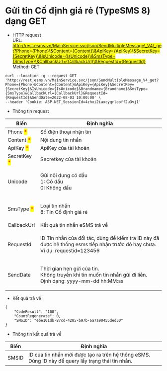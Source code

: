 # Gửi tin Cố định giá rẻ (TypeSMS 8) dạng GET

* HTTP request\
  URL: <mark style="color:blue;">http://rest.esms.vn/MainService.svc/json/SendMultipleMessage\_V4\_get?Phone={Phone}\&Content={Content}\&ApiKey={ApiKey}\&SecretKey={SecretKey}\&IsUnicode={IsUnicode}\&SmsType={SmsType}\&CallbackUrl={CallbackUrl}\&RequestId={RequestId}</mark>\
  Method: GET

```
curl --location -g --request GET 'http://rest.esms.vn/MainService.svc/json/SendMultipleMessage_V4_get?Phone={Phone}&Content={Content}&ApiKey={ApiKey}&SecretKey={SecretKey}&IsUnicode={IsUnicode}&Brandname={Brandname}&SmsType={SmsType}&CallbackUrl={CallbackUrl}&RequestId={RequestId}&SendDate=2022-08-03 10:00:00' \
--header 'Cookie: ASP.NET_SessionId=4zhxi2iaxcyqrlooff2u3vj1'
```

* Thông tin request

| Biến                                         | Định nghĩa                                                                                                                            |
| -------------------------------------------- | ------------------------------------------------------------------------------------------------------------------------------------- |
| Phone <mark style="color:red;">\*</mark>     | Số điện thoại nhận tin                                                                                                                |
| Content <mark style="color:red;">\*</mark>   | Nội dung tin nhắn                                                                                                                     |
| ApiKey <mark style="color:red;">\*</mark>    | ApiKey của tài khoản                                                                                                                  |
| SecretKey <mark style="color:red;">\*</mark> | Secretkey của tài khoản                                                                                                               |
| Unicode                                      | <p>Gửi nội dung có dấu<br>1: Có dấu<br>0: Không dấu</p>                                                                               |
| SmsType <mark style="color:red;">\*</mark>   | <p>Loại tin nhắn<br>8: Tin Cố định giá rẻ</p>                                                                                         |
| CallbackUrl                                  | Kết quả tin nhắn eSMS trả về                                                                                                          |
| RequestId                                    | <p>ID Tin nhắn của đối tác, dùng để kiểm tra ID này đã được hệ thống esms tiếp nhận trước đó hay chưa.<br>Ví dụ: requestid=123456</p> |
| SendDate                                     | <p>Thời gian hẹn gửi của tin. <br>Không truyền khi tin muốn tin nhắn gửi đi liền.<br>Định dạng: yyyy-mm-dd hh:MM:ss</p>               |

* Kết quả trả về

```
{
    "CodeResult": "100",
    "CountRegenerate": 0,
    "SMSID": "ebe101db-87cd-4285-b97b-6a7a90455ded30"
}
```

* Thông tin kết quả trả về

| Biến  | Định nghĩa                                                                                        |
| ----- | ------------------------------------------------------------------------------------------------- |
| SMSID | ID của tin nhắn mới được tạo ra trên hệ thống eSMS. Dùng ID này để query lấy trạng thái tin nhắn. |
